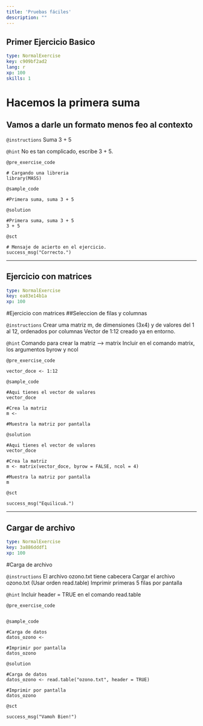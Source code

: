 ```yaml
---
title: 'Pruebas fáciles'
description: ""
---
```


## Primer Ejercicio Basico

```yaml
type: NormalExercise
key: c909bf2ad2
lang: r
xp: 100
skills: 1
```

# Hacemos la primera suma
## Vamos a darle un formato menos feo al contexto

`@instructions`
Suma 3 + 5

`@hint`
No es tan complicado, escribe 3 + 5.

`@pre_exercise_code`
```{r}
# Cargando una libreria
library(MASS)
```

`@sample_code`
```{r}
#Primera suma, suma 3 + 5

```

`@solution`
```{r}
#Primera suma, suma 3 + 5
3 + 5
```

`@sct`
```{r}
# Mensaje de acierto en el ejercicio.
success_msg("Correcto.")
```

---

## Ejercicio con matrices

```yaml
type: NormalExercise
key: ea83e14b1a
xp: 100
```

#Ejercicio con matrices
##Seleccion de filas y columnas

`@instructions`
Crear uma matriz m, de dimensiones (3x4) y de valores del 1 al 12, ordenados por columnas
Vector de 1:12 creado ya en entorno.

`@hint`
Comando para crear la matriz --> matrix
Incluir en el comando matrix, los argumentos byrow y ncol

`@pre_exercise_code`
```{r}
vector_doce <- 1:12
```

`@sample_code`
```{r}
#Aqui tienes el vector de valores
vector_doce

#Crea la matriz
m <- 

#Muestra la matriz por pantalla

```

`@solution`
```{r}
#Aqui tienes el vector de valores
vector_doce

#Crea la matriz
m <- matrix(vector_doce, byrow = FALSE, ncol = 4)

#Muestra la matriz por pantalla
m
```

`@sct`
```{r}
success_msg("Equilicuá.")
```

---

## Cargar de archivo

```yaml
type: NormalExercise
key: 3a886dddf1
xp: 100
```

#Carga de archivo 

`@instructions`
El archivo ozono.txt tiene cabecera
Cargar el archivo ozono.txt (Usar orden read.table)
Imprimir primeras 5 filas por pantalla

`@hint`
Incluir header = TRUE en el comando read.table

`@pre_exercise_code`
```{r}

```

`@sample_code`
```{r}
#Carga de datos
datos_ozono <- 

#Imprimir por pantalla
datos_ozono
```

`@solution`
```{r}
#Carga de datos
datos_ozono <- read.table("ozono.txt", header = TRUE)

#Imprimir por pantalla
datos_ozono
```

`@sct`
```{r}
success_msg("Vamoh Bien!")
```
